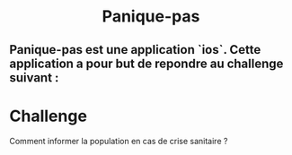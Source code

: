 <H1 align = "center">
Panique-pas
<H2>
Panique-pas est une application `ios`. Cette application a pour but de repondre au challenge suivant : 

# Challenge
Comment informer la population en cas de crise sanitaire ?

